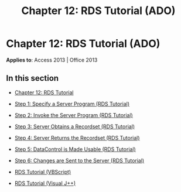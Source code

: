 ﻿---
title: 'Chapter 12: RDS Tutorial (ADO)'
TOCTitle: 'Chapter 12: RDS Tutorial'
ms:assetid: 851496d3-1605-40cf-85c9-9d307983f687
ms:mtpsurl: https://msdn.microsoft.com/en-us/library/JJ249578(v=office.15)
ms:contentKeyID: 48546049
ms.date: 09/18/2015
mtps_version: v=office.15
---

# Chapter 12: RDS Tutorial (ADO)


**Applies to**: Access 2013 | Office 2013

## In this section

  - [Chapter 12: RDS Tutorial](chapter-12-rds-tutorial.md)

  - [Step 1: Specify a Server Program (RDS Tutorial)](step-1-specify-a-server-program-rds-tutorial.md)

  - [Step 2: Invoke the Server Program (RDS Tutorial)](step-2-invoke-the-server-program-rds-tutorial.md)

  - [Step 3: Server Obtains a Recordset (RDS Tutorial)](step-3-server-obtains-a-recordset-rds-tutorial.md)

  - [Step 4: Server Returns the Recordset (RDS Tutorial)](step-4-server-returns-the-recordset-rds-tutorial.md)

  - [Step 5: DataControl is Made Usable (RDS Tutorial)](step-5-datacontrol-is-made-usable-rds-tutorial.md)

  - [Step 6: Changes are Sent to the Server (RDS Tutorial)](step-6-changes-are-sent-to-the-server-rds-tutorial.md)

  - [RDS Tutorial (VBScript)](rds-tutorial-vbscript.md)

  - [RDS Tutorial (Visual J++)](rds-tutorial-visual-j.md)

